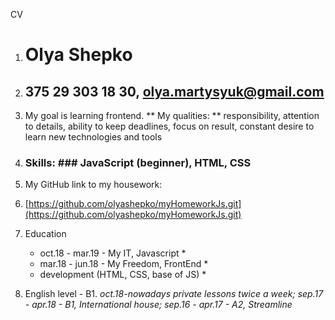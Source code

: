 CV
1. # Olya Shepko 
2. ## 375 29 303 18 30, olya.martysyuk@gmail.com 
3. My goal is learning frontend. **  My qualities: **  responsibility, attention to details, ability to keep deadlines, focus on result, constant desire to learn new technologies and tools
4. ### Skills: ### JavaScript (beginner), HTML, CSS
5. My GitHub link to my housework: 
6. [https://github.com/olyashepko/myHomeworkJs.git](https://github.com/olyashepko/myHomeworkJs.git)
7. Education
    
    * oct.18 - mar.19 - My IT, Javascript *
    * mar.18 - jun.18 - My Freedom, FrontEnd *
    * development (HTML, CSS, base of JS) *

8. English level - B1. 
    *oct.18-nowadays private lessons twice a week;* 
    *sep.17 - apr.18 - B1, International house;* 
    *sep.16 - apr.17 - A2, Streamline*
